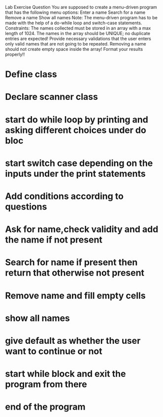 Lab Exercise Question
You are supposed to create a menu-driven program that has the following menu options:
Enter a name
Search for a name
Remove a name
Show all names
Note:
The menu-driven program has to be made with the help of a do-while loop and switch-case statements.
Constraints:
The names collected must be stored in an array with a max length of 1024.
The names in the array should be UNIQUE; no duplicate entries are expected!
Provide necessary validations that the user enters only valid names that are not going to be repeated.
Removing a name should not create empty space inside the array!
Format your results properly!!

# Define class
# Declare scanner class
# start do while loop by printing and asking different choices under do bloc
# start switch case depending on the inputs under the print statements
# Add conditions according to questions
# Ask for name,check validity and add the name if not present
# Search for name if present then return that otherwise not present
# Remove name and fill empty cells
# show all names
# give default as whether the user want to continue or not
# start while block and exit the program from there
# end of the program